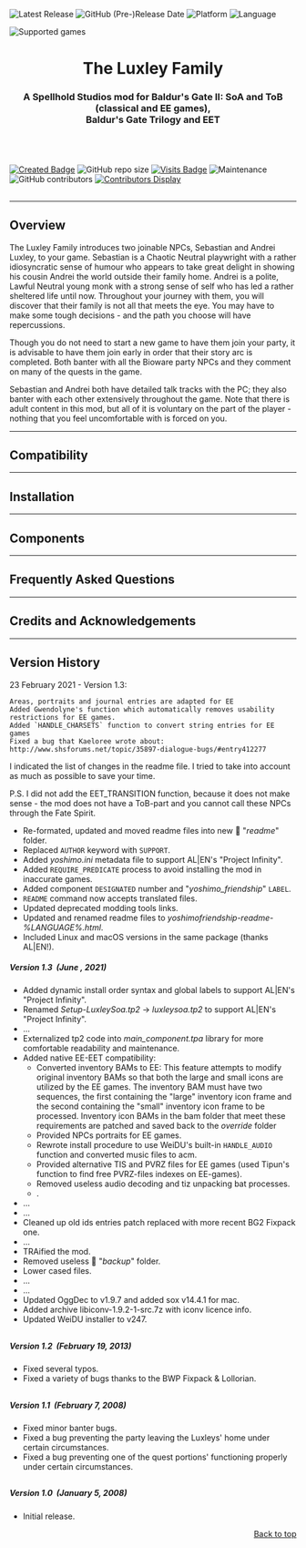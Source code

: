 
![Latest Release](https://img.shields.io/github/v/release/GwendolyneFreddy/The_Luxley_Family?include_prereleases&color=darkred)<a name="top" id="top"> </a>
![GitHub (Pre-)Release Date](https://img.shields.io/github/release-date-pre/GwendolyneFreddy/The_Luxley_Family?color=gold)
![Platform](https://img.shields.io/static/v1?label=platform&message=windows%20%7C%20macOS%20%7C%20linux%20%7C%20Project%20Infinity&color=informational)
![Language](https://img.shields.io/static/v1?label=language&message=English&color=limegreen)

![Supported games](https://img.shields.io/static/v1?label=supported%20games&message=BGII%20%7C%20BGT%20%7C%20BG2%3AEE%20%7C%20EET&color=dodgerblue)


<div align="center"><h1></a>The Luxley Family</h1>

<h3>A Spellhold Studios mod for Baldur's Gate II: SoA and ToB (classical and EE games),<br>
Baldur's Gate Trilogy and EET<h3>

</div><br>


## 

[![Created Badge](https://badges.pufler.dev/created/GwendolyneFreddy/The_Luxley_Family?style=plastic)](https://badges.pufler.dev)
![GitHub repo size](https://img.shields.io/github/repo-size/GwendolyneFreddy/The_Luxley_Family?style=plastic)
[![Visits Badge](https://badges.pufler.dev/visits/GwendolyneFreddy/The_Luxley_Family?color=cyan&style=plastic)](https://badges.pufler.dev) 
![Maintenance](https://img.shields.io/static/v1?label=maintained%3F&message=yes&color=greenlight&style=plastic)
![GitHub contributors](https://img.shields.io/github/contributors/GwendolyneFreddy/The_Luxley_Family?color=blueviolet&style=plastic) [![Contributors Display](https://badges.pufler.dev/contributors/GwendolyneFreddy/The_Luxley_Family?size=30&padding=5&bots=true)](https://badges.pufler.dev)

## 



<hr>


## <a name="intro" id="intro"></a>Overview

The Luxley Family introduces two joinable NPCs, Sebastian and Andrei Luxley, to your game. Sebastian is a Chaotic Neutral playwright with a rather idiosyncratic sense of humour who appears to take great delight in showing his cousin Andrei the world outside their family home. Andrei is a polite, Lawful Neutral young monk with a strong sense of self who has led a rather sheltered life until now. Throughout your journey with them, you will discover that their family is not all that meets the eye. You may have to make some tough decisions - and the path you choose will have repercussions.

Though you do not need to start a new game to have them join your party, it is advisable to have them join early in order that their story arc is completed. Both banter with all the Bioware party NPCs and they comment on many of the quests in the game.

Sebastian and Andrei both have detailed talk tracks with the PC; they also banter with each other extensively throughout the game.
Note that there is adult content in this mod, but all of it is voluntary on the part of the player - nothing that you feel uncomfortable with is forced on you.

<hr>


## <a name="compat" id="compat"></a>Compatibility


<hr>


## <a name="installation" id="installation"></a>Installation


<hr>


## <a name="components" id="components"></a>Components


<hr>


## <a name="faq" id="faq"></a>Frequently Asked Questions


<hr>


## <a name="credits" id="credits"></a>Credits and Acknowledgements


<hr>


## <a name="versions" id="versions"></a>Version History



23 February 2021 - Version 1.3:

    Areas, portraits and journal entries are adapted for EE
    Added Gwendolyne's function which automatically removes usability restrictions for EE games.
    Added `HANDLE_CHARSETS` function to convert string entries for EE games
    Fixed a bug that Kaeloree wrote about: http://www.shsforums.net/topic/35897-dialogue-bugs/#entry412277

I indicated the list of changes in the readme file. I tried to take into account as much as possible to save your time.

P.S. I did not add the EET_TRANSITION function, because it does not make sense - the mod does not have a ToB-part and you cannot call these NPCs through the Fate Spirit.

- Re-formated, updated and moved readme files into new :file_folder: "*readme*" folder.
- Replaced `AUTHOR` keyword with `SUPPORT`.
- Added *yoshimo.ini* metadata file to support AL|EN's "Project Infinity".
- Added `REQUIRE_PREDICATE` process to avoid installing the mod in inaccurate games.
- Added component `DESIGNATED` number and "*yoshimo_friendship*" `LABEL`.
- `README` command now accepts translated files.
- Updated deprecated modding tools links.
- Updated and renamed readme files to *yoshimofriendship-readme-%LANGUAGE%.html*.
- Included Linux and macOS versions in the same package (thanks AL|EN!).

##### Version 1.3 &nbsp;(June , 2021)

- Added dynamic install order syntax and global labels to support AL|EN's "Project Infinity".
- Renamed *Setup-LuxleySoa.tp2* -> *luxleysoa.tp2* to support AL|EN's "Project Infinity".
- ...
- Externalized tp2 code into *main_component.tpa* library for more comfortable readability and maintenance.
- Added native EE-EET compatibility:
    - Converted inventory BAMs to EE: This feature attempts to modify original inventory BAMs so that both the large and small icons are utilized by the EE games. The inventory BAM must have two sequences, the first containing the "large" inventory icon frame and the second containing the "small" inventory icon frame to be processed. Inventory icon BAMs in the bam folder that meet these requirements are patched and saved back to the *override* folder
    - Provided NPCs portraits for EE games.
    - Rewrote install procedure to use WeiDU's built-in `HANDLE_AUDIO` function and converted music files to acm.
    - Provided alternative TIS and PVRZ files for EE games (used Tipun's function to find free PVRZ-files indexes on EE-games).
    - Removed useless audio decoding and tiz unpacking bat processes.
    - .
- ...
- ...
- Cleaned up old ids entries patch replaced with more recent BG2 Fixpack one.
- ...
- TRAified the mod.
- Removed useless :file_folder: "*backup*" folder.
- Lower cased files.
- ...
- ...
- Updated OggDec to v1.9.7 and added sox v14.4.1 for mac.
- Added archive libiconv-1.9.2-1-src.7z with iconv licence info.
- Updated WeiDU installer to v247.

## 


## 

##### Version 1.2 &nbsp;(February 19, 2013)

- Fixed several typos.
- Fixed a variety of bugs thanks to the BWP Fixpack & Lollorian.

## 

##### Version 1.1 &nbsp;(February 7, 2008)

- Fixed minor banter bugs.
- Fixed a bug preventing the party leaving the Luxleys' home under certain circumstances.
- Fixed a bug preventing one of the quest portions' functioning properly under certain circumstances.

## 

##### Version 1.0 &nbsp;(January 5, 2008)

- Initial release.
<div align="right"><a href="#top">Back to top</a></div>
